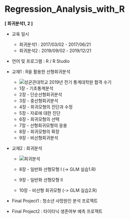 # Regression_Analysis_with_R
**[ 회귀분석1, 2 ]**

- 교육 일시
  - 회귀분석1 : 2017/03/02 - 2017/06/21
  - 회귀분석2 : 2019/09/02 - 2019/12/21

- 언어 및 프로그램 : R / R Studio

- 교재1 : R을 활용한 선형회귀분석

  - ![성균관대학교 2019년 전기 통계대학원 합격 수기](http://blogfiles.naver.net/MjAxOTAzMjlfMjIw/MDAxNTUzNzg4MzcwMDUx.5CGGjsro9We0MA5F8IqjOKK1kRzsKfJuC5FQPG45XlMg.Ns5VEkiedAOq_CqN4d5Ho5HE3Zk9tlRDcxsE7_QvGfYg.PNG.ollehw/image.png)
  - 1장 - 기초통계분석
  - 2장 - 단순선형회귀분석
  - 3장 - 중선형회귀분석
  - 4장 - 회귀모형의 진단과 수정
  - 5장 - 자료에 대한 진단
  - 6장 - 회귀모형의 선택
  - 7장 - 선형회귀모형의 응용
  - 8장 - 회귀모형의 확장
  - 9장 - 비선형회귀분석
  
- 교재2 : 회귀분석 
  - ![회귀분석](http://image.yes24.com/momo/TopCate107/MidCate10/10698485.jpg)
  - 8장 - 일반화 선형모형 I (-> GLM 실습1.R)
  
  - 9장 - 일반화 선형모형 II
  - 10장 - 비선형 회귀모형 (-> GLM 실습2.R)
- Final Project1 : 청소년 사망원인 분석 프로젝트
- Final Project2 : 타이타닉 생존여부 예측 프로젝트

